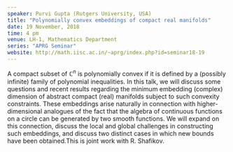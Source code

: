 ```yaml
---
speaker: Purvi Gupta (Rutgers University, USA)
title: "Polynomially convex embeddings of compact real manifolds"
date: 19 November, 2018
time: 4 pm
venue: LH-1, Mathematics Department
series: "APRG Seminar"
website: http://math.iisc.ac.in/~aprg/index.php?id=seminar18-19
---
```


A compact subset of $\mathbb{C}^n$ is polynomially convex if it is
defined by a (possibly infinite) family of polynomial inequalities.
In this talk, we will discuss some questions and recent results
regarding the minimum embedding (complex) dimension of abstract
compact (real) manifolds subject to such convexity constraints.
These embeddings arise naturally in connection with higher-dimensional
analogues of the fact that the algebra of continuous functions on
a circle can be generated by two smooth functions. We will expand
on this connection, discuss the local and global challenges in
constructing such embeddings, and discuss two distinct cases in
which new bounds have been obtained.This is joint work with R. Shafikov.
